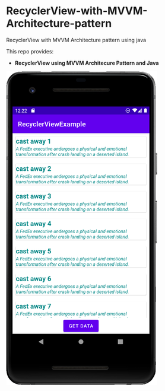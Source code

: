 # RecyclerView-with-MVVM-Architecture-pattern
RecyclerView with MVVM Architecture pattern using java 

This repo provides:
* **RecyclerView using MVVM Architecure Pattern and Java**


![Screen](/demo.png)

